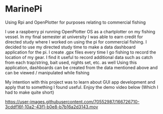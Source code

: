 # MarinePi
Using Rpi and OpenPlotter for purposes relating to commercial fishing

I use a raspberry pi running OpenPlotter OS as a chartplotter on my fishing vessel.
In my final semester at university I was able to earn credit for directed study where I worked on using the pi for commercial fishing. 
I decided to use my directed study time to make a data dashboard application for the pi.
I create .gpx files every time I go fishing to record the location of my gear. 
I find it useful to record additional data such as catch from each trap/string, bait used, nights set, etc. as well
Using this application, dashboards can be created from the data mentioned above and can be viewed / manipulated while fishing

My intention with this project was to learn about GUI app development and apply that to something I found useful. Enjoy the demo video below (Which I had to make quite short)


https://user-images.githubusercontent.com/70552987/166726710-3cddf16f-10a2-43f1-b0e8-b7b16a2d3143.mov

